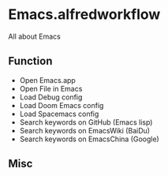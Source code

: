 # Emacs.alfredworkflow

All about Emacs

## Function

- Open Emacs.app
- Open File in Emacs
- Load Debug config
- Load Doom Emacs config
- Load Spacemacs config
- Search keywords on GitHub (Emacs lisp)
- Search keywords on EmacsWiki (BaiDu)
- Search keywords on EmacsChina (Google)



## Misc


